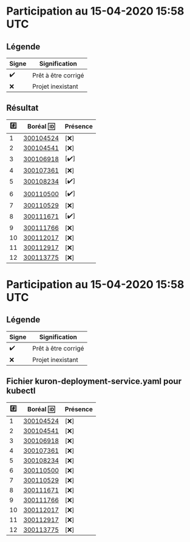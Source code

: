 # Participation au 15-04-2020 15:58 UTC
 
## Légende
 
| Signe              | Signification                 |
|--------------------|-------------------------------|
| :heavy_check_mark: | Prêt à être corrigé           |
| :x:                | Projet inexistant             |
 
## Résultat
 
|:hash:| Boréal :id:                | Présence         |
|------|----------------------------|------------------|
| 1 | [300104524](../300104524/README.md) | [:x:] |
| 2 | [300104541](../300104541/README.md) | [:x:] |
| 3 | [300106918](../300106918/README.md) | [:heavy_check_mark:] |
| 4 | [300107361](../300107361/README.md) | [:x:] |
| 5 | [300108234](../300108234/README.md) | [:heavy_check_mark:] |
| 6 | [300110500](../300110500/README.md) | [:heavy_check_mark:] |
| 7 | [300110529](../300110529/README.md) | [:x:] |
| 8 | [300111671](../300111671/README.md) | [:heavy_check_mark:] |
| 9 | [300111766](../300111766/README.md) | [:x:] |
| 10 | [300112017](../300112017/README.md) | [:x:] |
| 11 | [300112917](../300112917/README.md) | [:x:] |
| 12 | [300113775](../300113775/README.md) | [:x:] |
 
# Participation au 15-04-2020 15:58 UTC
 
## Légende
 
| Signe              | Signification                 |
|--------------------|-------------------------------|
| :heavy_check_mark: | Prêt à être corrigé           |
| :x:                | Projet inexistant             |
 
## Fichier kuron-deployment-service.yaml pour kubectl
 
|:hash:| Boréal :id:                | Présence         |
|------|----------------------------|------------------|
| 1 | [300104524](../300104524) | [:x:] |
| 2 | [300104541](../300104541) | [:x:] |
| 3 | [300106918](../300106918) | [:x:] |
| 4 | [300107361](../300107361) | [:x:] |
| 5 | [300108234](../300108234) | [:x:] |
| 6 | [300110500](../300110500) | [:x:] |
| 7 | [300110529](../300110529) | [:x:] |
| 8 | [300111671](../300111671) | [:x:] |
| 9 | [300111766](../300111766) | [:x:] |
| 10 | [300112017](../300112017) | [:x:] |
| 11 | [300112917](../300112917) | [:x:] |
| 12 | [300113775](../300113775) | [:x:] |
